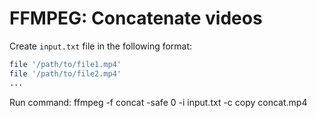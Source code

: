 # FFMPEG: Concatenate videos

Create `input.txt` file in the following format:
```bash
file '/path/to/file1.mp4'
file '/path/to/file2.mp4'
...
```

Run command:
ffmpeg -f concat -safe 0 -i input.txt -c copy concat.mp4
